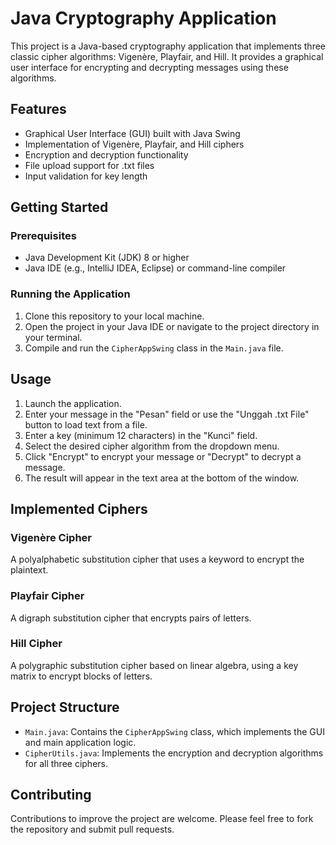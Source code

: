 # Java Cryptography Application

This project is a Java-based cryptography application that implements three classic cipher algorithms: Vigenère, Playfair, and Hill. It provides a graphical user interface for encrypting and decrypting messages using these algorithms.

## Features

- Graphical User Interface (GUI) built with Java Swing
- Implementation of Vigenère, Playfair, and Hill ciphers
- Encryption and decryption functionality
- File upload support for .txt files
- Input validation for key length

## Getting Started

### Prerequisites

- Java Development Kit (JDK) 8 or higher
- Java IDE (e.g., IntelliJ IDEA, Eclipse) or command-line compiler

### Running the Application

1. Clone this repository to your local machine.
2. Open the project in your Java IDE or navigate to the project directory in your terminal.
3. Compile and run the `CipherAppSwing` class in the `Main.java` file.

## Usage

1. Launch the application.
2. Enter your message in the "Pesan" field or use the "Unggah .txt File" button to load text from a file.
3. Enter a key (minimum 12 characters) in the "Kunci" field.
4. Select the desired cipher algorithm from the dropdown menu.
5. Click "Encrypt" to encrypt your message or "Decrypt" to decrypt a message.
6. The result will appear in the text area at the bottom of the window.

## Implemented Ciphers

### Vigenère Cipher

A polyalphabetic substitution cipher that uses a keyword to encrypt the plaintext.

### Playfair Cipher

A digraph substitution cipher that encrypts pairs of letters.

### Hill Cipher

A polygraphic substitution cipher based on linear algebra, using a key matrix to encrypt blocks of letters.

## Project Structure

- `Main.java`: Contains the `CipherAppSwing` class, which implements the GUI and main application logic.
- `CipherUtils.java`: Implements the encryption and decryption algorithms for all three ciphers.

## Contributing

Contributions to improve the project are welcome. Please feel free to fork the repository and submit pull requests.
